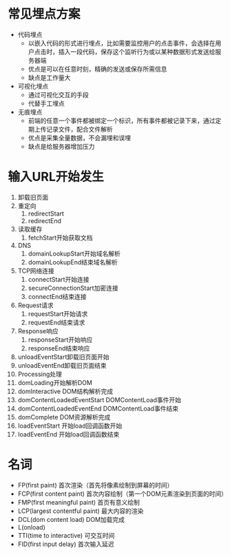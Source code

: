 # 常见埋点方案
- 代码埋点
  - 以嵌入代码的形式进行埋点，比如需要监控用户的点击事件，会选择在用户点击时，插入一段代码，保存这个监听行为或以某种数据形式发送给服务器端
  - 优点是可以在任意时刻，精确的发送或保存所需信息
  - 缺点是工作量大
- 可视化埋点
  - 通过可视化交互的手段
  - 代替手工埋点
- 无痕埋点
  - 前端的任意一个事件都被绑定一个标识，所有事件都被记录下来，通过定期上传记录文件，配合文件解析
  - 优点是采集全量数据，不会漏埋和误埋
  - 缺点是给服务器增加压力


# 输入URL开始发生
1. 卸载旧页面
2. 重定向
   1. redirectStart
   2. redirectEnd
3. 读取缓存
   1. fetchStart开始获取文档
4. DNS
   1. domainLookupStart开始域名解析
   2. domainLookupEnd结束域名解析
5. TCP网络连接
   1. connectStart开始连接
   2. secureConnectionStart加密连接
   3. connectEnd结束连接
6. Request请求
   1. requestStart开始请求
   2. requestEnd结束请求
7. Response响应
   1. responseStart开始响应
   2. responseEnd结束响应
8. unloadEventStart卸载旧页面开始
9. unloadEventEnd卸载旧页面结束
10. Processing处理
   1. domLoading开始解析DOM
   2. domInteractive DOM结构解析完成
   3. domContentLoadedEventStart DOMContentLoad事件开始
   4. domContentLoadedEventEnd    DOMContentLoad事件结束
   5. domComplete   DOM资源解析完成
   6. loadEventStart    开始load回调函数开始
   7. loadEventEnd  开始load回调函数结束


# 名词
- FP(first paint)  首次渲染（首先将像素绘制到屏幕的时间）
- FCP(first content paint) 首次内容绘制（第一个DOM元素渲染到页面的时间）
- FMP(first meaningful paint) 首页有意义绘制
- LCP(largest contentful paint) 最大内容的渲染
- DCL(dom content load) DOM加载完成
- L(onload) 
- TTI(time to interactive) 可交互时间
- FID(first input delay)   首次输入延迟
